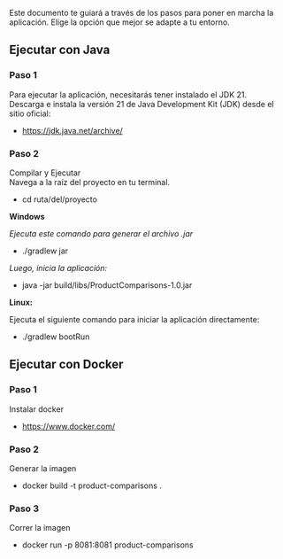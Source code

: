 Este documento te guiará a través de los pasos para poner en marcha la aplicación. 
Elige la opción que mejor se adapte a tu entorno.

## Ejecutar con Java

### Paso 1
Para ejecutar la aplicación, necesitarás tener instalado el JDK 21. <br>
Descarga e instala la versión 21 de Java Development Kit (JDK) desde el sitio oficial:
 + https://jdk.java.net/archive/


### Paso 2
Compilar y Ejecutar <br>
Navega a la raíz del proyecto en tu terminal.<br>
- cd ruta/del/proyecto <br>

**Windows**

*Ejecuta este comando para generar el archivo .jar* <br>
+ ./gradlew jar  

*Luego, inicia la aplicación:* <br>
+ java -jar build/libs/ProductComparisons-1.0.jar

**Linux:**

Ejecuta el siguiente comando para iniciar la aplicación directamente:
+ ./gradlew bootRun


## Ejecutar con Docker

### Paso 1
Instalar docker
+ https://www.docker.com/

### Paso 2
Generar la imagen <br>
+ docker build -t product-comparisons .

### Paso 3
Correr la imagen
+ docker run -p 8081:8081 product-comparisons

